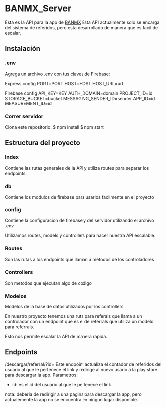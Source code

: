# BANMX_Server

Esta es la API para la app de [BANMX](https://github.com/RicardoGLeal/BanMX)
Esta API actualmente solo se encarga del sistema de referidos, pero esta desarrollado de manera que es facil de escalar.

## Instalación

### .env

Agrega un archivo .env con tus claves de Firebase:

Express config
PORT=PORT
HOST=HOST
HOST_URL=url

Firebase config
API_KEY=KEY
AUTH_DOMAIN=domain
PROJECT_ID=id
STORAGE_BUCKET=bucket
MESSAGING_SENDER_ID=sender
APP_ID=id
MEASUREMENT_ID=id

### Correr servidor

Clona este repositorio:
$ npm install
$ npm start

## Estructura del proyecto

### Index

Contiene las rutas generales de la API y utiliza routes para separar los endpoints.

### db

Contiene los modulos de firebase para usarlos facilmente en el proyecto

### config

Contiene la configuracion de firebase y del servidor utilizando el archivo .env

Utilizamos routes, models y controllers para hacer nuestra API escalable.

### Routes

Son las rutas a los endpoints que llaman a metodos de los controladores

### Controllers

Son metodos que ejecutan algo de codigo

### Modelos

Modelos de la base de datos utilizados por los controllers

En nuestro proyecto tenemos una ruta para referals que llama a un controlador con un endpoint que es el de referrals que utiliza un modelo para referrals.

Esto nos permite escalar la API de manera rapida.

## Endpoints

/descargar/referral/?id=
Este endpoint actualiza el contador de referidos del usuario al que le pertenece el link y redirige al nuevo usario a la play store para descargar la app.
Parametros:

- id: es el id del usuario al que le pertenece el link

nota: deberia de redirigir a una pagina para descargar la app, pero actualemente la app no se encuentra en ningun lugar disponible.
